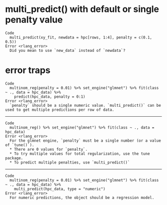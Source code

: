# multi_predict() with default or single penalty value

    Code
      multi_predict(xy_fit, newdata = hpc[rows, 1:4], penalty = c(0.1, 0.5))
    Error <rlang_error>
      Did you mean to use `new_data` instead of `newdata`?

# error traps

    Code
      multinom_reg(penalty = 0.01) %>% set_engine("glmnet") %>% fit(class ~ ., data = hpc_data) %>%
        predict(hpc_data, penalty = 0:1)
    Error <rlang_error>
      `penalty` should be a single numeric value. `multi_predict()` can be used to get multiple predictions per row of data.

---

    Code
      multinom_reg() %>% set_engine("glmnet") %>% fit(class ~ ., data = hpc_data)
    Error <rlang_error>
      For the glmnet engine, `penalty` must be a single number (or a value of `tune()`).
      * There are 0 values for `penalty`.
      * To try multiple values for total regularization, use the tune package.
      * To predict multiple penalties, use `multi_predict()`

---

    Code
      multinom_reg(penalty = 0.01) %>% set_engine("glmnet") %>% fit(class ~ ., data = hpc_data) %>%
        multi_predict(hpc_data, type = "numeric")
    Error <rlang_error>
      For numeric predictions, the object should be a regression model.

